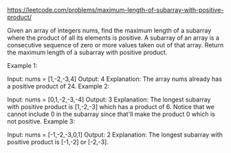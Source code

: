https://leetcode.com/problems/maximum-length-of-subarray-with-positive-product/

Given an array of integers nums, find the maximum length of a subarray where the product of all its elements is positive.
A subarray of an array is a consecutive sequence of zero or more values taken out of that array.
Return the maximum length of a subarray with positive product.


Example 1:

Input: nums = [1,-2,-3,4]
Output: 4
Explanation: The array nums already has a positive product of 24.
Example 2:

Input: nums = [0,1,-2,-3,-4]
Output: 3
Explanation: The longest subarray with positive product is [1,-2,-3] which has a product of 6.
Notice that we cannot include 0 in the subarray since that'll make the product 0 which is not positive.
Example 3:

Input: nums = [-1,-2,-3,0,1]
Output: 2
Explanation: The longest subarray with positive product is [-1,-2] or [-2,-3].
